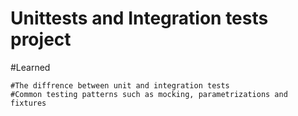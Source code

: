 # Unittests and Integration tests project

#Learned

	#The diffrence between unit and integration tests
	#Common testing patterns such as mocking, parametrizations and fixtures

